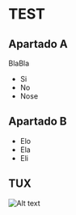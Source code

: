 
# TEST

## Apartado A

BlaBla

   <html>
   <head>
   </head>
</html>

- Si
- No
- Nose

## Apartado B
- Elo
- Ela
- Eli

## TUX 

![Alt text](https://pluspng.com/img-png/torre-eiffel-png-eiffel-tower-france-landmark-paris-tower-531.png)
